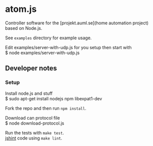 # atom.js

Controller software for the [projekt.auml.se](home automation project)
based on Node.js.

See `examples` directory for example usage.

Edit examples/server-with-udp.js for you setup then start with  
$ node examples/server-with-udp.js

## Developer notes

### Setup

Install node.js and stuff  
$ sudo apt-get install nodejs npm libexpat1-dev

Fork the repo and then run `npm install`.

Download can protocol file  
$ node download-protocol.js

Run the tests with `make test`.  
[jshint](https://github.com/jshint/node-jshint) code using `make lint`.
